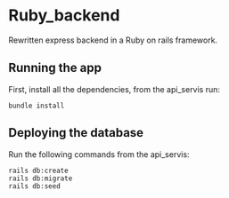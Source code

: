# Ruby_backend
Rewritten express backend in a Ruby on rails framework.

## Running the app
First, install all the dependencies, from the api_servis run:
```
bundle install
```

## Deploying the database
Run the following commands from the api_servis: <br>
```
rails db:create
rails db:migrate
rails db:seed
```
